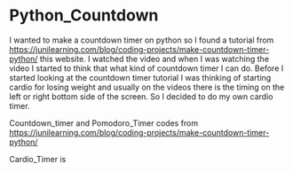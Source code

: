 # Python_Countdown
 
I wanted to make a countdown timer on python so I found a tutorial from https://junilearning.com/blog/coding-projects/make-countdown-timer-python/ this website. I watched the video and when I was watching the video I started to think that what kind of countdown timer I can do. Before I started looking at the countdown timer tutorial I was thinking of starting cardio for losing weight and usually on the videos there is the timing on the left or right bottom side of the screen. So I decided to do my own cardio timer.

Countdown_timer and Pomodoro_Timer codes from https://junilearning.com/blog/coding-projects/make-countdown-timer-python/

Cardio_Timer is
